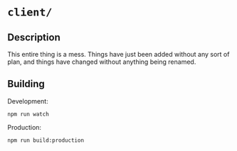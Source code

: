 # `client/`

## Description

This entire thing is a mess.
Things have just been added without any sort of plan, and things
have changed without anything being renamed.

## Building

Development:

    npm run watch

Production:

    npm run build:production
